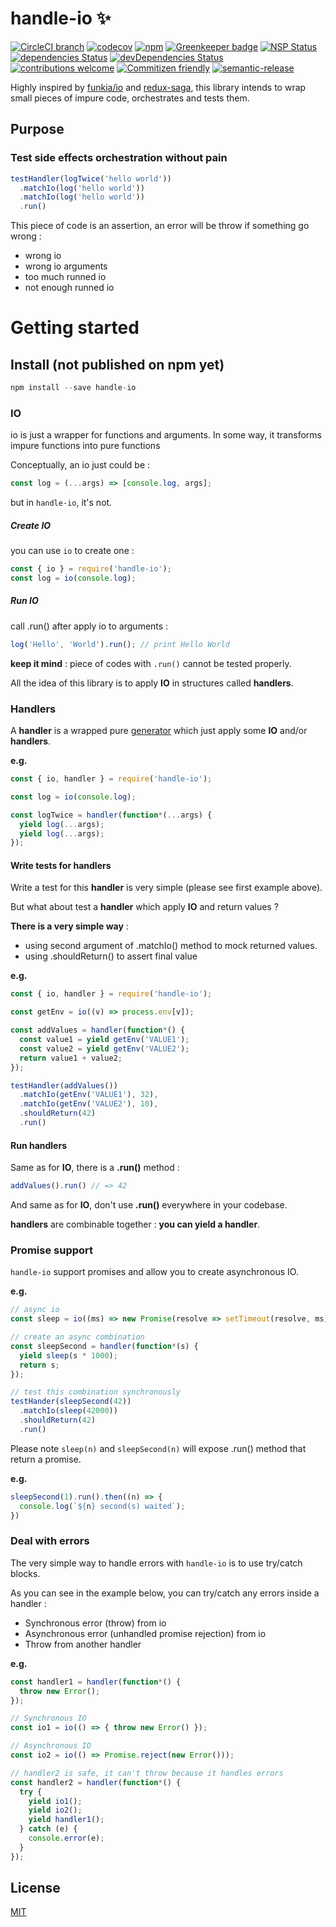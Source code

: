 handle-io :sparkles:
===============

[![CircleCI branch](https://img.shields.io/circleci/project/github/guillaumearm/handle-io/master.svg)](https://circleci.com/gh/guillaumearm/handle-io)
[![codecov](https://codecov.io/gh/guillaumearm/handle-io/branch/master/graph/badge.svg)](https://codecov.io/gh/guillaumearm/handle-io)
[![npm](https://img.shields.io/npm/v/handle-io.svg)](https://www.npmjs.com/package/handle-io)
[![Greenkeeper badge](https://badges.greenkeeper.io/guillaumearm/handle-io.svg)](https://greenkeeper.io/)
[![NSP Status](https://nodesecurity.io/orgs/trapcodien/projects/b050060a-8207-40cc-a229-89efb0e8cee0/badge)](https://nodesecurity.io/orgs/trapcodien/projects/b050060a-8207-40cc-a229-89efb0e8cee0)
[![dependencies Status](https://david-dm.org/guillaumearm/handle-io/status.svg)](https://david-dm.org/guillaumearm/handle-io)
[![devDependencies Status](https://david-dm.org/guillaumearm/handle-io/dev-status.svg)](https://david-dm.org/guillaumearm/handle-io?type=dev)
[![contributions welcome](https://img.shields.io/badge/contributions-welcome-brightgreen.svg?style=flat)](https://github.com/guillaumearm/handle-io/blob/master/CONTRIBUTING.md)
[![Commitizen friendly](https://img.shields.io/badge/commitizen-friendly-brightgreen.svg)](http://commitizen.github.io/cz-cli/)
[![semantic-release](https://img.shields.io/badge/%20%20%F0%9F%93%A6%F0%9F%9A%80-semantic--release-e10079.svg)](https://github.com/semantic-release/semantic-release)

Highly inspired by [funkia/io](https://github.com/funkia/io) and [redux-saga](https://github.com/redux-saga/redux-saga), this library intends to wrap small pieces of impure code, orchestrates and tests them.

## Purpose

### Test side effects orchestration without pain

```js
testHandler(logTwice('hello world'))
  .matchIo(log('hello world'))
  .matchIo(log('hello world'))
  .run()
```

This piece of code is an assertion, an error will be throw if something go wrong :

- wrong io
- wrong io arguments
- too much runned io
- not enough runned io

# Getting started

## Install (not published on npm yet)

```js
npm install --save handle-io
```

### IO

io is just a wrapper for functions and arguments.
In some way, it transforms impure functions into pure functions

Conceptually, an io just could be :

```js
const log = (...args) => [console.log, args];
```

but in `handle-io`, it's not.

##### Create IO

you can use `io` to create one :
```js
const { io } = require('handle-io');
const log = io(console.log);
```

##### Run IO

call .run() after apply io to arguments :
```js
log('Hello', 'World').run(); // print Hello World
```

**keep it mind** : piece of codes with `.run()` cannot be tested properly.

All the idea of this library is to apply **IO** in structures called **handlers**.

### Handlers
A **handler** is a wrapped pure [generator](https://developer.mozilla.org/en-US/docs/Web/JavaScript/Reference/Global_Objects/Generator) which just apply some **IO** and/or **handlers**.

**e.g.**

```js
const { io, handler } = require('handle-io');

const log = io(console.log);

const logTwice = handler(function*(...args) {
  yield log(...args);
  yield log(...args);
});
```

#### Write tests for handlers

Write a test for this **handler** is very simple (please see first example above).

But what about test a **handler** which apply **IO** and return values ?

**There is a very simple way** :
- using second argument of .matchIo() method to mock returned values.
- using .shouldReturn() to assert final value

**e.g.**

```js
const { io, handler } = require('handle-io');

const getEnv = io((v) => process.env[v]);

const addValues = handler(function*() {
  const value1 = yield getEnv('VALUE1');
  const value2 = yield getEnv('VALUE2');
  return value1 + value2;
});

testHandler(addValues())
  .matchIo(getEnv('VALUE1'), 32),
  .matchIo(getEnv('VALUE2'), 10),
  .shouldReturn(42)
  .run()
```

#### Run handlers
Same as for **IO**, there is a **.run()** method :

```js
addValues().run() // => 42
```

And same as for **IO**, don't use **.run()** everywhere in your codebase.

**handlers** are combinable together : **you can yield a handler**.

### Promise support

`handle-io` support promises and allow you to create asynchronous IO.

**e.g.**
```js
// async io
const sleep = io((ms) => new Promise(resolve => setTimeout(resolve, ms)));

// create an async combination
const sleepSecond = handler(function*(s) {
  yield sleep(s * 1000);
  return s;
});

// test this combination synchronously
testHander(sleepSecond(42))
  .matchIo(sleep(42000))
  .shouldReturn(42)
  .run()
```

Please note `sleep(n)` and `sleepSecond(n)` will expose .run() method that return a promise.

**e.g.**
```js
sleepSecond(1).run().then((n) => {
  console.log(`${n} second(s) waited`);
})
```

### Deal with errors
The very simple way to handle errors with `handle-io` is to use try/catch blocks.

As you can see in the example below, you can try/catch any errors inside a handler :
- Synchronous error (throw) from io
- Asynchronous error (unhandled promise rejection) from io
- Throw from another handler

**e.g.**
```js
const handler1 = handler(function*() {
  throw new Error();
});

// Synchronous IO
const io1 = io(() => { throw new Error() });

// Asynchronous IO
const io2 = io(() => Promise.reject(new Error()));

// handler2 is safe, it can't throw because it handles errors
const handler2 = handler(function*() {
  try {
    yield io1();
    yield io2();
    yield handler1();
  } catch (e) {
    console.error(e);
  }
});

```

## License
[MIT](https://github.com/guillaumearm/handle-io/blob/master/LICENSE)
